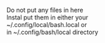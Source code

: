  Do not put any files in here  
 Instal put them in either your  
 ~/.config/local/bash.local or  
 in ~/.config/bash/local directory  
  
